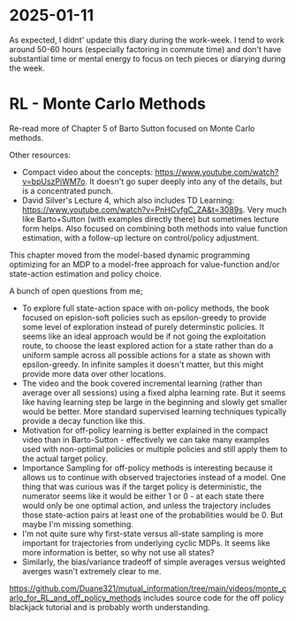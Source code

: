 # 2025-01-11

As expected, I didnt' update this diary during the work-week. I tend to work around 50-60 hours (especially factoring in commute time) and don't have substantial time or mental energy to focus on tech pieces or diarying during the week.

# RL - Monte Carlo Methods

Re-read more of Chapter 5 of Barto Sutton focused on Monte Carlo methods.

Other resources: 
  * Compact video about the concepts: https://www.youtube.com/watch?v=bpUszPiWM7o. It doesn't go super deeply into any of the details, but is a concentrated punch. 
  * David Silver's Lecture 4, which also includes TD Learning: https://www.youtube.com/watch?v=PnHCvfgC_ZA&t=3089s. Very much like Barto+Sutton (with examples directly there) but sometimes lecture form helps. Also focused on combining both methods into value function estimation, with a follow-up lecture on control/policy adjustment.

This chapter moved from the model-based dynamic programming optimizing for an MDP to a model-free approach for value-function and/or state-action estimation and policy choice.

A bunch of open questions from me;
  - To explore full state-action space with on-policy methods, the book focused on epislon-soft policies such as epsilon-greedy to provide some level of exploration instead of purely determinstic policies. It seems like an ideal approach would be if not going the exploitation route, to choose the least explored action for a state rather than do a uniform sample across all possible actions for a state as shown with epsilon-greedy. In infinite samples it doesn't matter, but this might provide more data over other locations.
  - The video and the book covered incremental learning (rather than average over all sessions) using a fixed alpha learning rate. But it seems like having learning step be large in the beginning and slowly get smaller would be better. More standard supervised learning techniques typically provide a decay function like this.
  - Motivation for off-policy learning is better explained in the compact video than in Barto-Sutton - effectively we can take many examples used with non-optimal policies or multiple policies and still apply them to the actual target policy.
  - Importance Sampling for off-policy methods is interesting because it allows us to continue with observed trajectories instead of a model. One thing that was curious was if the target policy is deterministic, the numerator seems like it would be either 1 or 0 - at each state there would only be one optimal action, and unless the trajectory includes those state-action pairs at least one of the probabilities would be 0. But maybe I'm missing something.
  - I'm not quite sure why first-state versus all-state sampling is more important for trajectories from underlying cyclic MDPs. It seems like more information is better, so why not use all states?
  - Similarly, the bias/variance tradeoff of simple averages versus weighted averges wasn't extremely clear to me.
  

  https://github.com/Duane321/mutual_information/tree/main/videos/monte_carlo_for_RL_and_off_policy_methods includes source code for the off policy blackjack tutorial and is probably worth understanding.